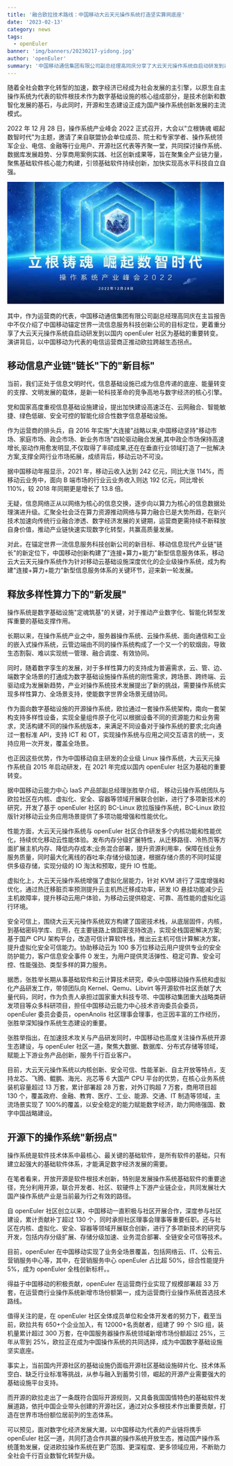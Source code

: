 ```yaml
---
title: '融合欧拉技术路线：中国移动大云天元操作系统打造坚实算网底座'
date: '2023-02-13'
category: news
tags:
  - openEuler
banner: 'img/banners/20230217-yidong.jpg'
author: 'openEuler'
summary: '中国移动通信集团有限公司副总经理高同庆分享了大云天元操作系统自启动研发到以国内openEuler社区为基础的重要转变'
---
```





随着全社会数字化转型的加速，数字经济已经成为社会发展的主引擎，以原生自主操作系统为代表的软件根技术作为数字基础设施的核心组成部分，是技术创新和数智化发展的基石，与此同时，开源和生态建设正成为国产操作系统创新发展的主流模式。

2022 年 12 月 28 日，操作系统产业峰会 2022 正式召开，大会以"立根铸魂
崛起数智时代"为主题，邀请了来自联盟协会单位成员、院士和专家学者、操作系统领军企业、电信、金融等行业用户、开源社区代表等齐聚一堂，共同探讨操作系统、数据库发展趋势、分享商用案例实践、社区创新成果等，旨在聚集全产业链力量，聚焦基础软件核心能力构建，引领基础软件持续创新，加快实现高水平科技自立自强。



<img src="./img/news/20230117-yidong/media/image1.jpeg" width="500" >

其中，作为运营商的代表，中国移动通信集团有限公司副总经理高同庆在主旨报告中不仅介绍了中国移动锚定世界一流信息服务科技创新公司的目标定位，更着重分享了大云天元操作系统自启动研发到以国内
openEuler
社区为基础的重要转变。演讲背后，以中国移动为代表的电信运营商正推动欧拉跨越生态拐点。

## 移动信息产业链"链长"下的"新目标"

当前，我们正处于信息文明时代，信息基础设施已成为信息传递的底座、能量转变的支撑、文明发展的载体，是新一轮科技革命的竞争高地与数字经济的核心引擎。

党和国家高度重视信息基础设施建设，提出加快建设高速泛在、云网融合、智能敏捷、绿色低碳、安全可控的智能化综合性数字信息基础设施。

作为运营商的排头兵，自 2016
年实施"大连接"战略以来,中国移动坚持"移动市场、家庭市场、政企市场、新业务市场"四轮驱动融合发展,其中政企市场保持高速增长,驱动作用愈发明显,不仅取得了丰硕成果,还在在垂直行业领域打造了一批解决方案,支撑全网行业市场拓展，成绩背后，移动云功不可没。

据中国移动年报显示，2021 年，移动云收入达到 242 亿元，同比大涨
114%，而移动云业务中，面向 B 端市场的行业云业务收入则达 192
亿元，同比增长 110%，较 2018 年同期更是增长了 13.8 倍。

无疑，信息网络正从以网络为核心的信息交换，逐步向以算力为核心的信息数据处理演进升级。汇聚全社会泛在算力资源推动网络与算力融合已是大势所趋，在新兴技术加速向传统行业融合渗透、数字经济发展的关键期，运营商更需持续不断释放自身价值，推动产业链快速实现数字化转型，共赢高质量发展。

对此，在锚定世界一流信息服务科技创新公司的新目标、移动信息现代产业链"链长"的新定位下，中国移动创新构建了"连接+算力+能力"新型信息服务体系，移动云大云天元操作系统作为针对移动云基础设施深度优化的企业级操作系统，成为构建"连接+算力+能力"新型信息服务体系的关键环节，迎来新一轮发展。

## 释放多样性算力下的"新发展"

操作系统是数字基础设施"定魂筑基"的关键，对于推动产业数字化、智能化转型发挥重要的基础支撑作用。

长期以来，在操作系统产业之中，服务器操作系统、云操作系统、面向通信和工业的嵌入式操作系统，云管边端由不同的操作系统构成了一个又一个的软烟囱，导致生态割裂、难以实现统一管理、融合调度、有效协同。

同时，随着数字孪生的发展，对于多样性算力的支持成为普遍需求，云、管、边、端数字全场景的打通成为数字基础设施操作系统的刚性需求，跨场景、跨终端、云驱动成为发展新趋势，产业对操作系统技术发展提出了新的挑战，需要操作系统实现多样性算力、全场景支持，使能数字世界全场景无缝协同。

作为面向数字基础设施的开源操作系统，欧拉通过一套操作系统架构，南向一套架构支持多样性设备，实现全量组件原子化可以根据设备不同的资源能力和业务需求，灵活构建不同的操作系统版本，来满足不同设备对于操作系统的要求;北向通过一套标准
API，支持 ICT 和
OT，实现操作系统与应用之间交互语言的统一，支持应用一次开发，覆盖全场景。

也正因这些优势，作为中国移动自主研发的企业级 Linux
操作系统，大云天元操作系统自 2015 年启动研发，在 2021 年完成以国内
openEuler 社区为基础的重要转变。

据中国移动云能力中心 IaaS 产品部副总经理张胜举介绍，
移动云操作系统团队与欧拉社区在内核、虚拟化、安全、容器等领域开展联合创新，进行了多项新技术的研究，开发了基于
openEuler 社区的 BC-Linux 欧拉版操作系统，BC-Linux
欧拉版针对移动云业务应用场景提供了多项功能增强和性能优化。

性能方面，大云天元操作系统与 openEuler
社区合作研发多个内核功能和性能优化，持续优化移动云性能体验。发布内存分级扩展特性，从迁移路径、冷热页等方面扩展主机内存、降低内存成本;业务混合部署，提升资源利用率，保障在线业务服务质量，同时最大化离线的吞吐率;存储分级加速，根据存储介质的不同时延提供多级存储，实现分级的
IO 淘汰和预取，提升 IO 性能。

虚拟化上，大云天元操作系统增强了虚拟化层能力，针对 KVM
进行了深度增强和优化，通过热迁移脏页率预测提升云主机热迁移成功率，研发
IO
悬挂功能减少云主机故障率，提升移动云用户体验，为移动云提供稳定、可靠、高性能的虚拟化运行环境。

安全可信上，围绕大云天元操作系统双方构建了国密技术栈，从底层固件，内核，到基础密码学库、应用，在主要链路上做国密支持改造，实现全栈国密解决方案;基于国产
CPU
架构平台，改造可信计算软件栈，推出云主机可信计算解决方案，提升虚拟化安全可信能力。协助移动云为
100 多万位移动云用户提供专业的安全防护能力，客户信息安全事件 0
发生，为用户提供灵活弹性、稳定可靠、安全可控、性能强劲、类型多样的算力服务。

据悉，张胜举长期从事基础软件和云计算技术研究，牵头中国移动操作系统和虚拟化产品研发工作，带领团队向
Kernel、Qemu、Libvirt
等开源软件社区贡献了大量代码，同时，作为负责人承担过国家重大科技专项、中国移动集团重大战略类研发项目等众多科研项目，担任中国移动云能力中心技术咨询委员会委员，openEuler
委员会委员，openAnolis
社区理事会理事，也正因丰富的工作经历，张胜举深知操作系统生态建设的重要。

张胜举指出，在加速技术攻关与产品研发同时，中国移动也高度关注操作系统开源生态建设，与
openEuler
社区一道，聚焦大数据、数据库、分布式存储等领域，赋能上下游业务产品创新，服务千行百业客户。

目前，大云天元操作系统以内核创新、安全可信、性能革新、自主开放等特点，支持龙芯、飞腾、鲲鹏、海光、兆芯等
6 大国产 CPU 平台的优势，在核心业务系统装机容量超过 13 万套，累计部署超
28 万套，对外订购超 7 万套，商用项目超 130
个，覆盖政府、金融、教育、医疗、工业、能源、交通、IT
制造等领域，主流场景实现了
100%的覆盖，以安全稳定的能力赋能数字经济，助力网络强国、数字中国战略建设。

## 开源下的操作系统"新拐点"

操作系统是软件技术体系中最核心、最关键的基础软件，是所有软件的基础，只有建立起强大的基础软件体系，才能满足数字经济发展的需要。

在笔者看来，开放开源是软件根技术创新，特别是发展操作系统基础软件的重要途径，充分利用开源，联合开发者、社区、软硬件上下游产业链企业，共同发展壮大国产操作系统产业是当前最为行之有效的路径。

自 openEuler
社区创立以来，中国移动一直积极与社区开展合作，深度参与社区建设，累计贡献补丁超过
130
个，同时承担社区理事会理事等重要任职。还与社区在内核、虚拟化、安全、容器等领域开展联合创新，进行了多项新技术的研究与开发，包括内存分级扩展、存储分级加速、业务混合部署、全链安全可信等技术。

目前，openEuler
在中国移动实现了业务全场景覆盖，包括网络云、IT、公有云、营销服务中心等，其中，在营销服务中心
openEuler 占比超 50%，综合性能提升 5%，成为 openEuler 全栈创新标杆。。

得益于中国移动的积极贡献，openEuler 在运营商行业实现了规模部署超 33
万套，在运营商行业操作系统新增市场份额第一，成为运营商行业操作系统首选技术路线。

值得关注的是，在 openEuler
社区全体成员单位和全体开发者的努力下，截至当前，欧拉共有
650+个企业加入，有 12000+名贡献者，组建了 99 个 SIG 组，装机量累计超过
300 万套，在中国服务器操作系统领域新增市场份额超过 25%，三年从零到
25%，欧拉正在成为中国操作系统的共同选择，成为中国数字基础设施坚实底座。

事实上，当前国内开源社区的基础设施仍面临开源社区基础设施碎片化、技术体系空白、缺乏行业标准等挑战，从参与融入到蓄势引领，崛起的开源产业需要强大的基础设施平台支持。

而开源的欧拉走出了一条既符合国际开源规则，又具备我国国情特色的基础软件发展道路，依托中国企业带头创建的开源社区，通过对众多根技术作出重要贡献，打造在世界市场份额位居前列的生态体系。

可以预见，面对数字化经济发展大潮，以中国移动为代表的产业链将携手
openEuler
社区一道，共同打造合作共赢的操作系统开放生态，推动国产操作系统蓬勃发展，促进欧拉操作系统在更广范围、更深程度、更多领域应用，不断助力全社会千行百业数智化转型升级。
